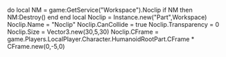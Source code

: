 do
	local NM = game:GetService("Workspace").Noclip
	if NM then
		NM:Destroy()
	end
end
local Noclip = Instance.new("Part",Workspace)
	 Noclip.Name = "Noclip"
	 Noclip.CanCollide = true
	 Noclip.Transparency = 0
	 Noclip.Size = Vector3.new(30,5,30)
	 Noclip.CFrame = game.Players.LocalPlayer.Character.HumanoidRootPart.CFrame * CFrame.new(0,-5,0)

